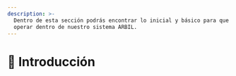 ```yaml
---
description: >-
  Dentro de esta sección podrás encontrar lo inicial y básico para que puedas
  operar dentro de nuestro sistema ARBIL.
---
```


# 👶 Introducción

